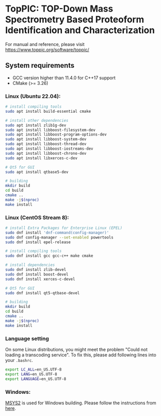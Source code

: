 # TopPIC: TOP-Down Mass Spectrometry Based Proteoform Identification and Characterization

For manual and reference, please visit https://www.toppic.org/software/toppic/

## System requirements

* GCC version higher than 11.4.0 for C++17 support
* CMake (>= 3.26)

### Linux (Ubuntu 22.04):

```sh
# install compiling tools
sudo apt install build-essential cmake

# install other dependencies
sudo apt install zlib1g-dev 
sudo apt install libboost-filesystem-dev 
sudo apt install libboost-program-options-dev 
sudo apt install libboost-system-dev 
sudo apt install libboost-thread-dev 
sudo apt install libboost-iostreams-dev 
sudo apt install libboost-chrono-dev 
sudo apt install libxerces-c-dev  

# Qt5 for GUI
sudo apt install qtbase5-dev

# building
mkdir build
cd build
cmake ..
make -j$(nproc)
make install
```

### Linux (CentOS Stream 8):

```sh
# install Extra Packages for Enterprise Linux (EPEL)
sudo dnf install 'dnf-command(config-manager)'
sudo dnf config-manager --set-enabled powertools
sudo dnf install epel-release 

# install compiling tools
sudo dnf install gcc gcc-c++ make cmake

# install dependencies
sudo dnf install zlib-devel
sudo dnf install boost-devel 
sudo dnf install xerces-c-devel

# Qt5 for GUI
sudo dnf install qt5-qtbase-devel

# building
mkdir build
cd build
cmake ..
make -j$(nproc)
make install
```

### Language setting

On some Linux distributions, you might meet the problem "Could not loading a transcoding service".
To fix this, please add following lines into your `.bashrc`.

```sh
export LC_ALL=en_US.UTF-8
export LANG=en_US.UTF-8
export LANGUAGE=en_US.UTF-8
```

### Windows:

[MSYS2](http://www.msys2.org/) is used for Windows building. Please follow the instructions from [here](doc/windows_build.md).
